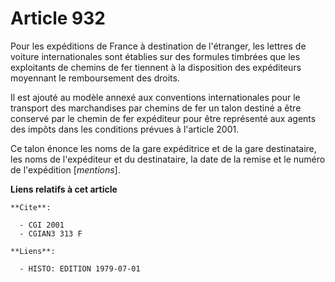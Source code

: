 # Article 932

Pour les expéditions de France à destination de l'étranger, les lettres de voiture internationales sont établies sur des
formules timbrées que les exploitants de chemins de fer tiennent à la disposition des expéditeurs moyennant le remboursement
des droits.

Il est ajouté au modèle annexé aux conventions internationales pour le transport des marchandises par chemins de fer un talon
destiné a être conservé par le chemin de fer expéditeur pour être représenté aux agents des impôts dans les conditions
prévues à l'article 2001.

Ce talon énonce les noms de la gare expéditrice et de la gare destinataire, les noms de l'expéditeur et du destinataire, la
date de la remise et le numéro de l'expédition [*mentions*].

**Liens relatifs à cet article**

	**Cite**:

	  - CGI 2001
	  - CGIAN3 313 F

	**Liens**:

	  - HISTO: EDITION 1979-07-01
